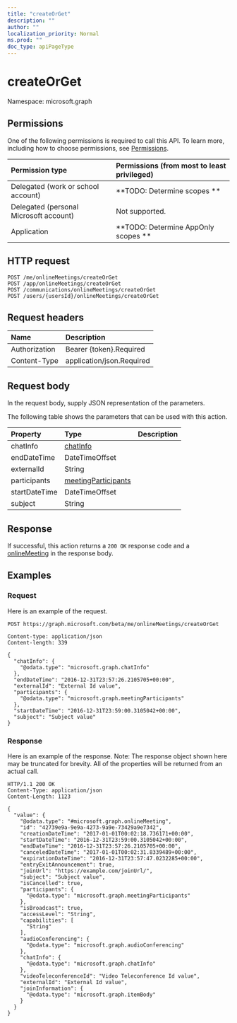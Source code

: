 ```yaml
---
title: "createOrGet"
description: ""
author: ""
localization_priority: Normal
ms.prod: ""
doc_type: apiPageType
---
```


# createOrGet

Namespace: microsoft.graph



## Permissions
One of the following permissions is required to call this API. To learn more, including how to choose permissions, see [Permissions](/concepts/permissions-reference.md).

|Permission type|Permissions (from most to least privileged)|
|:---|:---|
|Delegated (work or school account)|**TODO: Determine scopes **|
|Delegated (personal Microsoft account)|Not supported.|
|Application|**TODO: Determine AppOnly scopes **|

## HTTP request
<!-- {
  "blockType": "ignored"
}
-->
``` http
POST /me/onlineMeetings/createOrGet
POST /app/onlineMeetings/createOrGet
POST /communications/onlineMeetings/createOrGet
POST /users/{usersId}/onlineMeetings/createOrGet
```

## Request headers
|Name|Description|
|:---|:---|
|Authorization|Bearer {token}.Required|
|Content-Type|application/json.Required|

## Request body
In the request body, supply JSON representation of the parameters.

The following table shows the parameters that can be used with this action.

|Property|Type|Description|
|:---|:---|:---|
|chatInfo|[chatInfo](../resources/chatinfo.md)||
|endDateTime|DateTimeOffset||
|externalId|String||
|participants|[meetingParticipants](../resources/meetingparticipants.md)||
|startDateTime|DateTimeOffset||
|subject|String||



## Response
If successful, this action returns a `200 OK` response code and a [onlineMeeting](../resources/onlinemeeting.md) in the response body.

## Examples

### Request
Here is an example of the request.
<!-- {
  "blockType": "request",
  "name": "onlinemeeting_createorget"
}
-->
``` http
POST https://graph.microsoft.com/beta/me/onlineMeetings/createOrGet

Content-type: application/json
Content-length: 339

{
  "chatInfo": {
    "@odata.type": "microsoft.graph.chatInfo"
  },
  "endDateTime": "2016-12-31T23:57:26.2105705+00:00",
  "externalId": "External Id value",
  "participants": {
    "@odata.type": "microsoft.graph.meetingParticipants"
  },
  "startDateTime": "2016-12-31T23:59:00.3105042+00:00",
  "subject": "Subject value"
}
```

### Response
Here is an example of the response. Note: The response object shown here may be truncated for brevity. All of the properties will be returned from an actual call.
<!-- {
  "blockType": "response",
  "truncated": true,
  "@odata.type": "microsoft.graph.onlinemeeting"
}
-->
``` http
HTTP/1.1 200 OK
Content-Type: application/json
Content-Length: 1123

{
  "value": {
    "@odata.type": "#microsoft.graph.onlineMeeting",
    "id": "42739e9a-9e9a-4273-9a9e-73429a9e7342",
    "creationDateTime": "2017-01-01T00:02:18.736171+00:00",
    "startDateTime": "2016-12-31T23:59:00.3105042+00:00",
    "endDateTime": "2016-12-31T23:57:26.2105705+00:00",
    "canceledDateTime": "2017-01-01T00:02:31.8339489+00:00",
    "expirationDateTime": "2016-12-31T23:57:47.0232285+00:00",
    "entryExitAnnouncement": true,
    "joinUrl": "https://example.com/joinUrl/",
    "subject": "Subject value",
    "isCancelled": true,
    "participants": {
      "@odata.type": "microsoft.graph.meetingParticipants"
    },
    "isBroadcast": true,
    "accessLevel": "String",
    "capabilities": [
      "String"
    ],
    "audioConferencing": {
      "@odata.type": "microsoft.graph.audioConferencing"
    },
    "chatInfo": {
      "@odata.type": "microsoft.graph.chatInfo"
    },
    "videoTeleconferenceId": "Video Teleconference Id value",
    "externalId": "External Id value",
    "joinInformation": {
      "@odata.type": "microsoft.graph.itemBody"
    }
  }
}
```


